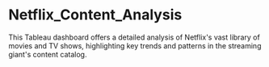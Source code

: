# Netflix_Content_Analysis
This Tableau dashboard offers a detailed analysis of Netflix's vast library of movies and TV shows, highlighting key trends and patterns in the streaming giant's content catalog.
